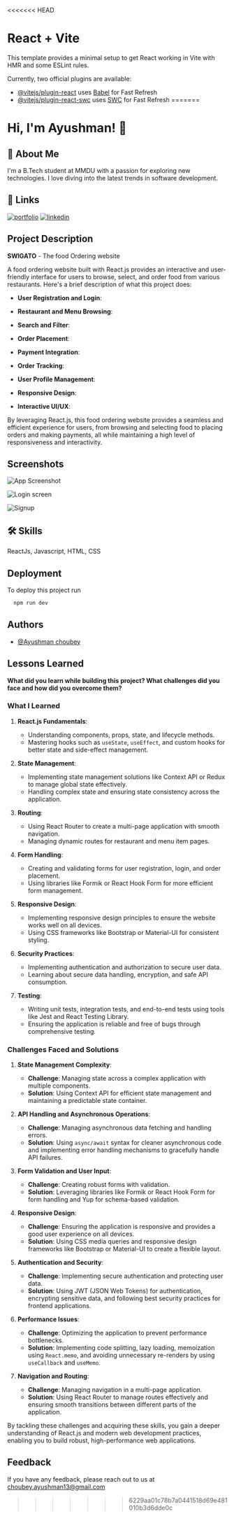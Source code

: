 <<<<<<< HEAD
# React + Vite

This template provides a minimal setup to get React working in Vite with HMR and some ESLint rules.

Currently, two official plugins are available:

- [@vitejs/plugin-react](https://github.com/vitejs/vite-plugin-react/blob/main/packages/plugin-react/README.md) uses [Babel](https://babeljs.io/) for Fast Refresh
- [@vitejs/plugin-react-swc](https://github.com/vitejs/vite-plugin-react-swc) uses [SWC](https://swc.rs/) for Fast Refresh
=======

# Hi, I'm Ayushman! 👋


## 🚀 About Me
I'm a B.Tech student at MMDU with a passion for exploring new technologies. I love diving into the latest trends in software development.


## 🔗 Links
[![portfolio](https://img.shields.io/badge/my_portfolio-000?style=for-the-badge&logo=ko-fi&logoColor=white)](https://ayushman2022.github.io/Portfolio/)
[![linkedin](https://img.shields.io/badge/linkedin-0A66C2?style=for-the-badge&logo=linkedin&logoColor=white)](https://www.linkedin.com/in/ayushmanchoubey)

## Project Description

**SWIGATO** - The food Ordering website

A food ordering website built with React.js provides an interactive and user-friendly interface for users to browse, select, and order food from various restaurants. Here's a brief description of what this project does:

- **User Registration and Login**:

- **Restaurant and Menu Browsing**:

- **Search and Filter**:

- **Order Placement**:

- **Payment Integration**:

- **Order Tracking**:

- **User Profile Management**:
- **Responsive Design**:

- **Interactive UI/UX**:

By leveraging React.js, this food ordering website provides a seamless and efficient experience for users, from browsing and selecting food to placing orders and making payments, all while maintaining a high level of responsiveness and interactivity.


## Screenshots

![App Screenshot](https://github.com/ayushman2022/Swigato-FoodOrderingwebsite/assets/113380371/0a056af6-7085-49fc-8096-6e95d83e74a8)


![Login screen](https://github.com/ayushman2022/Swigato-FoodOrderingwebsite/assets/113380371/f6e8ccaf-6342-4a0b-95bf-e771dc6192bb)


![Signup](https://github.com/ayushman2022/Swigato-FoodOrderingwebsite/assets/113380371/fc6f5737-2655-48ae-ac1b-d58c6e73122d)

## 🛠 Skills
ReactJs, Javascript, HTML, CSS


## Deployment

To deploy this project run

```bash
  npm run dev
```


## Authors

- [@Ayushman choubey](https://www.github.com/ayushman2022)


## Lessons Learned

**What did you learn while building this project? What challenges did you face and how did you overcome them?**

### What I Learned

1. **React.js Fundamentals**:
   - Understanding components, props, state, and lifecycle methods.
   - Mastering hooks such as `useState`, `useEffect`, and custom hooks for better state and side-effect management.

2. **State Management**:
   - Implementing state management solutions like Context API or Redux to manage global state effectively.
   - Handling complex state and ensuring state consistency across the application.

3. **Routing**:
   - Using React Router to create a multi-page application with smooth navigation.
   - Managing dynamic routes for restaurant and menu item pages.

4. **Form Handling**:
   - Creating and validating forms for user registration, login, and order placement.
   - Using libraries like Formik or React Hook Form for more efficient form management.

5. **Responsive Design**:
   - Implementing responsive design principles to ensure the website works well on all devices.
   - Using CSS frameworks like Bootstrap or Material-UI for consistent styling.

6. **Security Practices**:
   - Implementing authentication and authorization to secure user data.
   - Learning about secure data handling, encryption, and safe API consumption.

7. **Testing**:
   - Writing unit tests, integration tests, and end-to-end tests using tools like Jest and React Testing Library.
   - Ensuring the application is reliable and free of bugs through comprehensive testing.

### Challenges Faced and Solutions

1. **State Management Complexity**:
   - **Challenge**: Managing state across a complex application with multiple components.
   - **Solution**: Using Context API for efficient state management and maintaining a predictable state container.

2. **API Handling and Asynchronous Operations**:
   - **Challenge**: Managing asynchronous data fetching and handling errors.
   - **Solution**: Using `async/await` syntax for cleaner asynchronous code and implementing error handling mechanisms to gracefully handle API failures.

3. **Form Validation and User Input**:
   - **Challenge**: Creating robust forms with validation.
   - **Solution**: Leveraging libraries like Formik or React Hook Form for form handling and Yup for schema-based validation.

4. **Responsive Design**:
   - **Challenge**: Ensuring the application is responsive and provides a good user experience on all devices.
   - **Solution**: Using CSS media queries and responsive design frameworks like Bootstrap or Material-UI to create a flexible layout.

5. **Authentication and Security**:
   - **Challenge**: Implementing secure authentication and protecting user data.
   - **Solution**: Using JWT (JSON Web Tokens) for authentication, encrypting sensitive data, and following best security practices for frontend applications.

6. **Performance Issues**:
   - **Challenge**: Optimizing the application to prevent performance bottlenecks.
   - **Solution**: Implementing code splitting, lazy loading, memoization using `React.memo`, and avoiding unnecessary re-renders by using `useCallback` and `useMemo`.

7. **Navigation and Routing**:
   - **Challenge**: Managing navigation in a multi-page application.
   - **Solution**: Using React Router to manage routes effectively and ensuring smooth transitions between different parts of the application.

By tackling these challenges and acquiring these skills, you gain a deeper understanding of React.js and modern web development practices, enabling you to build robust, high-performance web applications.

## Feedback

If you have any feedback, please reach out to us at choubey.ayushman13@gmail.com
>>>>>>> 6229aa01c78b7a0441518d69e481010b3d6dde0c

